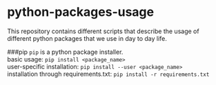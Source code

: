 # python-packages-usage

This repository contains different scripts that describe the usage of different python packages that we use in day to day life.


###pip
`pip` is a python package installer.   
basic usage: `pip install <package_name>`  
user-specific installation: `pip install --user <package_name>`  
installation through requirements.txt: `pip install -r requirements.txt`
